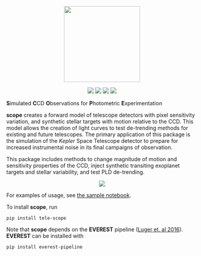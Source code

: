 <p align="center">
  <img src="https://nksaunders.github.io/images/scope_logo.png" width="200">
</p>

<p align="center">
  <a href="https://travis-ci.org/nksaunders/scope"><img src="https://travis-ci.org/nksaunders/scope.svg?branch=master"/></a>
  <a href="https://nksaunders.github.io/scope"><img src="https://img.shields.io/badge/read-the_docs-blue.svg?style=flat"/></a>   <a href="https://github.com/nksaunders/scope/blob/master/LICENSE"><img src="https://img.shields.io/badge/license-MIT-f4d041.svg"/></a>
  <a href="https://badge.fury.io/py/tele-scope"><img src="https://badge.fury.io/py/tele-scope.svg"></a>
</p>

**S**imulated **C**CD **O**bservations for **P**hotometric **E**xperimentation

**scope** creates a forward model of telescope detectors with pixel sensitivity variation, and synthetic stellar targets with motion relative to the CCD. This model allows the creation of light curves to test de-trending methods for existing and future telescopes. The primary application of this package is the simulation of the *Kepler* Space Telescope detector to prepare for increased instrumental noise in its final campaigns of observation.

This package includes methods to change magnitude of motion and sensitivity properties of the CCD, inject synthetic transiting exoplanet targets and stellar variability, and test PLD de-trending.

<p align="center">
  <img src="https://nksaunders.github.io/images/sample_output.png">
</p>

For examples of usage, see [the sample notebook](https://nksaunders.github.io/files/Example.html).

To install **scope**, run
<pre><code>pip install tele-scope</code></pre>

Note that **scope** depends on the **EVEREST** pipeline ([Luger et. al 2016](https://rodluger.github.io/everest/pipeline.html)). **EVEREST** can be installed with
<pre><code>pip install everest-pipeline</code></pre>
